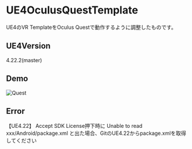 # UE4OculusQuestTemplate
UE4のVR TemplateをOculus Questで動作するように調整したものです。

## UE4Version
4.22.2(master)

## Demo
![Quest](https://user-images.githubusercontent.com/8968076/59157831-7ae12080-8aec-11e9-8fd5-ea1dfeb05066.gif)

## Error
【UE4.22】 Accept SDK License押下時に Unable to read xxx/Android/package.xml と出た場合、GitのUE4.22からpackage.xmlを取得してください
